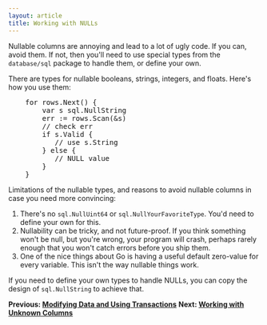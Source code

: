 ```yaml
---
layout: article
title: Working with NULLs
---
```


Nullable columns are annoying and lead to a lot of ugly code. If you can, avoid
them. If not, then you'll need to use special types from the `database/sql`
package to handle them, or define your own.

There are types for nullable booleans, strings, integers, and floats. Here's how
you use them:

<pre class="prettyprint lang-go">
	for rows.Next() {
		var s sql.NullString
		err := rows.Scan(&amp;s)
		// check err
		if s.Valid {
		   // use s.String
		} else {
		   // NULL value
		}
	}
</pre>

Limitations of the nullable types, and reasons to avoid nullable columns in case
you need more convincing:

1. There's no `sql.NullUint64` or `sql.NullYourFavoriteType`. You'd need to
	define your own for this.
1. Nullability can be tricky, and not future-proof. If you think something won't
	be null, but you're wrong, your program will crash, perhaps rarely enough
	that you won't catch errors before you ship them.
1. One of the nice things about Go is having a useful default zero-value for
	every variable. This isn't the way nullable things work.

If you need to define your own types to handle NULLs, you can copy the design of
`sql.NullString` to achieve that.

**Previous: [Modifying Data and Using Transactions](modifying.html)**
**Next: [Working with Unknown Columns](varcols.html)**
